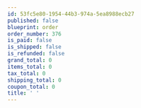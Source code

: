 ```yaml
---
id: 53fc5e80-1954-44b3-974a-5ea8988ecb27
published: false
blueprint: order
order_number: 376
is_paid: false
is_shipped: false
is_refunded: false
grand_total: 0
items_total: 0
tax_total: 0
shipping_total: 0
coupon_total: 0
title: ' '
---
```

